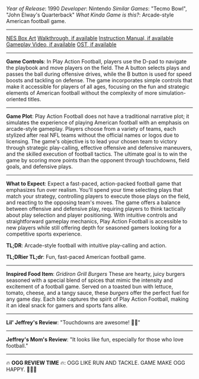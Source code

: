 *Year of Release*: 1990
*Developer*: Nintendo
*Similar Games*: "Tecmo Bowl", "John Elway's Quarterback"
*What Kinda Game is this?*: Arcade-style American football game.

---
[NES Box Art](https://www.google.com/search?tbm=isch&q=NES+Box+Art+Play+Action+Football) 
[Walkthrough, if available](https://www.google.com/search?q=Walkthrough+NES+Play+Action+Football)
[Instruction Manual, if available](https://www.google.com/search?q=NES+Instruction+Manual+Play+Action+Football)
[Gameplay Video, if available](https://www.youtube.com/results?search_query=gameplay+NES+Play+Action+Football) 
[OST, if available](https://www.youtube.com/results?search_query=gameplay+NES+Play+Action+Football+OST)

- - -
**Game Controls**:
In Play Action Football, players use the D-pad to navigate the playbook and move players on the field. The A button selects plays and passes the ball during offensive drives, while the B button is used for speed boosts and tackling on defense. The game incorporates simple controls that make it accessible for players of all ages, focusing on the fun and strategic elements of American football without the complexity of more simulation-oriented titles.

- - -
**Game Plot**: 
Play Action Football does not have a traditional narrative plot; it simulates the experience of playing American football with an emphasis on arcade-style gameplay. Players choose from a variety of teams, each stylized after real NFL teams without the official names or logos due to licensing. The game's objective is to lead your chosen team to victory through strategic play-calling, effective offensive and defensive maneuvers, and the skilled execution of football tactics. The ultimate goal is to win the game by scoring more points than the opponent through touchdowns, field goals, and defensive plays.

- - -
**What to Expect**: 
Expect a fast-paced, action-packed football game that emphasizes fun over realism. You'll spend your time selecting plays that match your strategy, controlling players to execute those plays on the field, and reacting to the opposing team's moves. The game offers a balance between offensive and defensive play, requiring players to think tactically about play selection and player positioning. With intuitive controls and straightforward gameplay mechanics, Play Action Football is accessible to new players while still offering depth for seasoned gamers looking for a competitive sports experience.

**TL;DR**:
Arcade-style football with intuitive play-calling and action.

**TL;DRier TL;dr**: 
Fun, fast-paced American football game.

---
**Inspired Food Item**: *Gridiron Grill Burgers*
These are hearty, juicy burgers seasoned with a special blend of spices that mimic the intensity and excitement of a football game. Served on a toasted bun with lettuce, tomato, cheese, and a tangy sauce, these *burgers* offer the perfect fuel for any game day. Each bite captures the spirit of Play Action Football, making it an ideal snack for gamers and sports fans alike.

---
**Lil' Jeffrey's Review**: "Touchdowns are awesome! 🏈😎"

---
**Jeffrey's Mom's Review**: "It looks like fun, especially for those who love football."

---
🔥 **OGG REVIEW TIME** 🔥: OGG LIKE RUN AND TACKLE. GAME MAKE OGG HAPPY. 🏈😄🔥